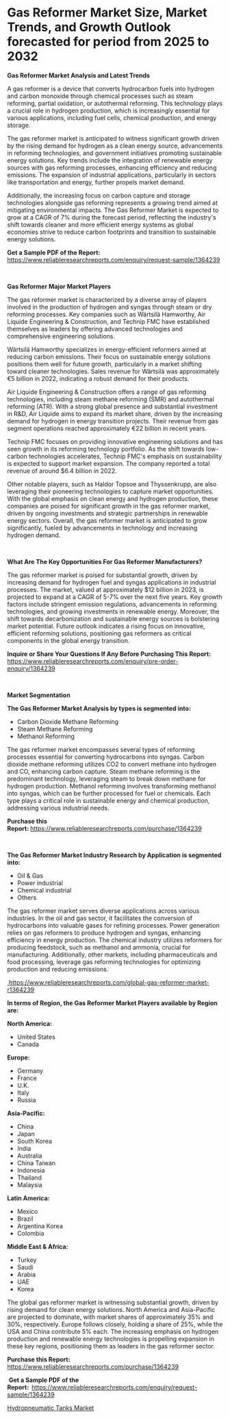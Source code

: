 <p><h1>Gas Reformer Market Size, Market Trends, and Growth Outlook forecasted for period from 2025 to 2032</h1></p><p><strong>Gas Reformer Market Analysis and Latest Trends</strong></p>
<p><p>A gas reformer is a device that converts hydrocarbon fuels into hydrogen and carbon monoxide through chemical processes such as steam reforming, partial oxidation, or autothermal reforming. This technology plays a crucial role in hydrogen production, which is increasingly essential for various applications, including fuel cells, chemical production, and energy storage.</p><p>The gas reformer market is anticipated to witness significant growth driven by the rising demand for hydrogen as a clean energy source, advancements in reforming technologies, and government initiatives promoting sustainable energy solutions. Key trends include the integration of renewable energy sources with gas reforming processes, enhancing efficiency and reducing emissions. The expansion of industrial applications, particularly in sectors like transportation and energy, further propels market demand.</p><p>Additionally, the increasing focus on carbon capture and storage technologies alongside gas reforming represents a growing trend aimed at mitigating environmental impacts. The Gas Reformer Market is expected to grow at a CAGR of 7% during the forecast period, reflecting the industry's shift towards cleaner and more efficient energy systems as global economies strive to reduce carbon footprints and transition to sustainable energy solutions.</p></p>
<p><strong>Get a Sample PDF of the Report:&nbsp;</strong> <a href="https://www.reliableresearchreports.com/enquiry/request-sample/1364239?utm_campaign=3581&utm_medium=2&utm_source=Github&utm_content=ia&utm_term=10042025&utm_id=gas-reformer">https://www.reliableresearchreports.com/enquiry/request-sample/1364239</a></p>
<p>&nbsp;</p>
<p><strong>Gas Reformer Major Market Players</strong></p>
<p><p>The gas reformer market is characterized by a diverse array of players involved in the production of hydrogen and syngas through steam or dry reforming processes. Key companies such as Wärtsilä Hamworthy, Air Liquide Engineering & Construction, and Technip FMC have established themselves as leaders by offering advanced technologies and comprehensive engineering solutions.</p><p>Wärtsilä Hamworthy specializes in energy-efficient reformers aimed at reducing carbon emissions. Their focus on sustainable energy solutions positions them well for future growth, particularly in a market shifting toward cleaner technologies. Sales revenue for Wärtsilä was approximately €5 billion in 2022, indicating a robust demand for their products.</p><p>Air Liquide Engineering & Construction offers a range of gas reforming technologies, including steam methane reforming (SMR) and autothermal reforming (ATR). With a strong global presence and substantial investment in R&D, Air Liquide aims to expand its market share, driven by the increasing demand for hydrogen in energy transition projects. Their revenue from gas segment operations reached approximately €22 billion in recent years.</p><p>Technip FMC focuses on providing innovative engineering solutions and has seen growth in its reforming technology portfolio. As the shift towards low-carbon technologies accelerates, Technip FMC's emphasis on sustainability is expected to support market expansion. The company reported a total revenue of around $6.4 billion in 2022.</p><p>Other notable players, such as Haldor Topsoe and Thyssenkrupp, are also leveraging their pioneering technologies to capture market opportunities. With the global emphasis on clean energy and hydrogen production, these companies are poised for significant growth in the gas reformer market, driven by ongoing investments and strategic partnerships in renewable energy sectors. Overall, the gas reformer market is anticipated to grow significantly, fueled by advancements in technology and increasing hydrogen demand.</p></p>
<p>&nbsp;</p>
<p><strong>What Are The Key Opportunities For Gas Reformer Manufacturers?</strong></p>
<p><p>The gas reformer market is poised for substantial growth, driven by increasing demand for hydrogen fuel and syngas applications in industrial processes. The market, valued at approximately $12 billion in 2023, is projected to expand at a CAGR of 5-7% over the next five years. Key growth factors include stringent emission regulations, advancements in reforming technologies, and growing investments in renewable energy. Moreover, the shift towards decarbonization and sustainable energy sources is bolstering market potential. Future outlook indicates a rising focus on innovative, efficient reforming solutions, positioning gas reformers as critical components in the global energy transition.</p></p>
<p><strong>Inquire or Share Your Questions If Any Before Purchasing This Report:</strong> <a href="https://www.reliableresearchreports.com/enquiry/pre-order-enquiry/1364239?utm_campaign=3581&utm_medium=2&utm_source=Github&utm_content=ia&utm_term=10042025&utm_id=gas-reformer">https://www.reliableresearchreports.com/enquiry/pre-order-enquiry/1364239</a></p>
<p>&nbsp;</p>
<p><strong>Market Segmentation</strong></p>
<p><strong>The Gas Reformer Market Analysis by types is segmented into:</strong></p>
<p><ul><li>Carbon Dioxide Methane Reforming</li><li>Steam Methane Reforming</li><li>Methanol Reforming</li></ul></p>
<p><p>The gas reformer market encompasses several types of reforming processes essential for converting hydrocarbons into syngas. Carbon dioxide methane reforming utilizes CO2 to convert methane into hydrogen and CO, enhancing carbon capture. Steam methane reforming is the predominant technology, leveraging steam to break down methane for hydrogen production. Methanol reforming involves transforming methanol into syngas, which can be further processed for fuel or chemicals. Each type plays a critical role in sustainable energy and chemical production, addressing various industrial needs.</p></p>
<p><strong>Purchase this Report:&nbsp;</strong><a href="https://www.reliableresearchreports.com/purchase/1364239?utm_campaign=3581&utm_medium=2&utm_source=Github&utm_content=ia&utm_term=10042025&utm_id=gas-reformer">https://www.reliableresearchreports.com/purchase/1364239</a></p>
<p>&nbsp;</p>
<p><strong>The Gas Reformer Market Industry Research by Application is segmented into:</strong></p>
<p><ul><li>Oil & Gas</li><li>Power industrial</li><li>Chemical industrial</li><li>Others</li></ul></p>
<p><p>The gas reformer market serves diverse applications across various industries. In the oil and gas sector, it facilitates the conversion of hydrocarbons into valuable gases for refining processes. Power generation relies on gas reformers to produce hydrogen and syngas, enhancing efficiency in energy production. The chemical industry utilizes reformers for producing feedstock, such as methanol and ammonia, crucial for manufacturing. Additionally, other markets, including pharmaceuticals and food processing, leverage gas reforming technologies for optimizing production and reducing emissions.</p></p>
<p><a href="https://www.reliableresearchreports.com/global-gas-reformer-market-r1364239?utm_campaign=3581&utm_medium=2&utm_source=Github&utm_content=ia&utm_term=10042025&utm_id=gas-reformer">&nbsp;https://www.reliableresearchreports.com/global-gas-reformer-market-r1364239</a></p>
<p><strong>In terms of Region, the Gas Reformer Market Players available by Region are:</strong></p>
<p>
    <p> <strong> North America: </strong>
        <ul>
            <li>United States</li>
            <li>Canada</li>
        </ul>
        </p> 
    <p> <strong> Europe: </strong>
        <ul>
            <li>Germany</li>
            <li>France</li>
            <li>U.K.</li>
            <li>Italy</li>
            <li>Russia</li>
        </ul>
        </p> 
    <p> <strong> Asia-Pacific: </strong>
        <ul>
            <li>China</li>
            <li>Japan</li>
            <li>South Korea</li>
            <li>India</li>
            <li>Australia</li>
            <li>China Taiwan</li>
            <li>Indonesia</li>
            <li>Thailand</li>
            <li>Malaysia</li>
        </ul>
        </p> 
    <p> <strong> Latin America: </strong>
        <ul>
            <li>Mexico</li>
            <li>Brazil</li>
            <li>Argentina Korea</li>
            <li>Colombia</li>
        </ul>
        </p> 
    <p> <strong> Middle East & Africa: </strong>
        <ul>
            <li>Turkey</li>
            <li>Saudi</li>
            <li>Arabia</li>
            <li>UAE</li>
            <li>Korea</li>
        </ul>
    </p>
    </p>
<p><p>The global gas reformer market is witnessing substantial growth, driven by rising demand for clean energy solutions. North America and Asia-Pacific are projected to dominate, with market shares of approximately 35% and 30%, respectively. Europe follows closely, holding a share of 25%, while the USA and China contribute 5% each. The increasing emphasis on hydrogen production and renewable energy technologies is propelling expansion in these key regions, positioning them as leaders in the gas reformer sector.</p></p>
<p><strong>Purchase this Report: </strong><a href="https://www.reliableresearchreports.com/purchase/1364239?utm_campaign=3581&utm_medium=2&utm_source=Github&utm_content=ia&utm_term=10042025&utm_id=gas-reformer">https://www.reliableresearchreports.com/purchase/1364239</a></p>
<p>&nbsp;<strong>Get a Sample PDF of the Report:&nbsp;&nbsp;</strong><a href="https://www.reliableresearchreports.com/enquiry/request-sample/1364239?utm_campaign=3581&utm_medium=2&utm_source=Github&utm_content=ia&utm_term=10042025&utm_id=gas-reformer">https://www.reliableresearchreports.com/enquiry/request-sample/1364239</a></p>
<p><strong></strong></p>
<p><p><a href="https://github.com/rubiogruis0p/Market-Research-Report-List-1/blob/main/hydropneumatic-tanks-market.md?utm_campaign=3581&utm_medium=2&utm_source=Github&utm_content=ia&utm_term=10042025&utm_id=gas-reformer">Hydropneumatic Tanks Market</a></p></p>